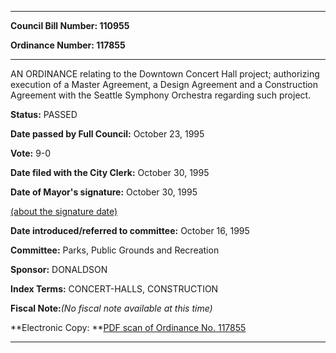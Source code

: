 

********

**Council Bill Number: 110955**
   
**Ordinance Number: 117855**
********

 AN ORDINANCE relating to the Downtown Concert Hall project; authorizing execution of a Master Agreement, a Design Agreement and a Construction Agreement with the Seattle Symphony Orchestra regarding such project.

**Status:** PASSED
   
**Date passed by Full Council:** October 23, 1995
   
**Vote:** 9-0
   
**Date filed with the City Clerk:** October 30, 1995
   
**Date of Mayor's signature:** October 30, 1995
   
[(about the signature date)](/~public/approvaldate.htm)
   
   
   
**Date introduced/referred to committee:** October 16, 1995
   
**Committee:** Parks, Public Grounds and Recreation
   
**Sponsor:** DONALDSON
   
   
**Index Terms:** CONCERT-HALLS, CONSTRUCTION

**Fiscal Note:**_(No fiscal note available at this time)_

**Electronic Copy: **[PDF scan of Ordinance No. 117855](/~archives/Ordinances/Ord_117855.pdf)

********

